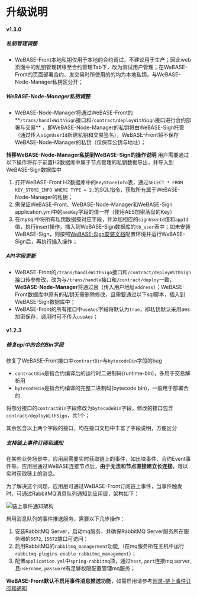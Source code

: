 # 升级说明

#### v1.3.0

##### 私钥管理调整
- WeBASE-Front本地私钥仅用于本地的合约调试，不建议用于生产；因此web页面中的私钥管理转移至合约管理Tab下，改为测试用户管理；在WeBASE-Front的页面部署合约、发交易时所使用的的均为本地私钥，与WeBASE-Node-Manager私钥区分开；

##### WeBASE-Node-Manager私钥调整
- WeBASE-Node-Manager将通过WeBASE-Front的**`/trans/handleWithSign`接口和`/contract/deployWithSign`接口进行合约部署与交易**
，即WeBASE-Node-Manager的私钥将由WeBASE-Sign托管（通过传入`signUserId`新建私钥和交易签名），WeBASE-Front将不保存WeBASE-Node-Manager的私钥（仅保存公钥与地址）；

**转移WeBASE-Node-Manager私钥到WeBASE-Sign的操作说明**
用户需要通过以下操作将存于前置H2数据库中属于节点管理的私钥数据导出，并导入到WeBASE-Sign数据库中
1. 打开WeBASE-Front H2数据库中的`KeyStoreInfo`表，通过`SELECT * FROM KEY_STORE_INFO WHERE TYPE = 2;`的SQL指令，获取所有属于WeBASE-Node-Manager的私钥；
2. 需保证WeBASE-Front、WeBASE-Node-Manager和WeBASE-Sign application.yml中的`aesKey`字段的值一样（使用AES加密落盘的Key）
3. 在mysql中将所有私钥数据按对应字段，并添加相应的`signUserId`值和`appId`值，执行insert操作，插入到WeBASE-Sign数据库的`tb_user`表中；如未安装WeBASE-Sign，则按照[WeBASE-Sign安装文档](https://webasedoc.readthedocs.io/zh_CN/latest/docs/WeBASE-Sign/install.html)配置环境并运行WeBASE-Sign后，再执行插入操作；

<!-- 可参考下列mysql脚本：
```
mysql>insert into tb_user values()
``` -->
##### API字段更新
- WeBASE-Front的`/trans/handleWithSign`接口和`/contract/deployWithSign`接口传参修改，改为与`/trans/handle`接口和`/contract/deploy`一致，**WeBASE-Node-Manager**将通过且（传入用户地址`address`）；WeBASE-Front数据库中原有的私钥无需删除修改，且需要通过以下sql脚本，插入到WeBASE-Sign数据库中；
- WeBASE-Front的所有接口中`useAes`字段将默认为`true`，即私钥默认采用aes加密保存，调用时可不传入`useAes`；

#### v1.2.3

##### 修复api中的合约Bin字段

修复了WeBASE-Front接口中`contractBin`与`bytecodeBin`字段的bug

- `contractBin`是指合约编译后的运行时二进制码(runtime-bin)，多用于交易解析用
- `bytecodeBin`是指合约编译的完整二进制码(bytecode bin)，一般用于部署合约

将部分接口的`contractBin`字段修改为`bytecodeBin`字段，修改的接口包含`contract/deployWithSign`，共1个；

其余包含以上两个字段的接口，均在接口文档中丰富了字段说明，方便区分

##### 支持链上事件订阅和通知

在某些业务场景中，应用层需要实时获取链上的事件，如出块事件、合约Event事件等。应用层通过WeBASE连接节点后，**由于无法和节点直接建立长连接**，难以实时获取链上的消息。

为了解决这个问题，应用层可通过WeBASE-Front订阅链上事件，当事件触发时，可通过RabbitMQ消息队列通知到应用层，架构如下：

![链上事件通知架构](../../images/WeBASE/front-event/event_structure.png)

启用消息队列的事件推送服务，需要以下几步操作：
1. 安装RabbitMQ Server，启动mq服务，并确保RabbitMQ Server服务所在服务器的`5672`, `15672`端口可访问；
2. 启用RabbitMQ的`rabbitmq_managerment`功能,（在mq服务所在主机中运行`rabbitmq-plugins enable rabbitmq_management`）；
3. 配置`application.yml`中`spring-rabbitmq`项，通过`host`, `port`连接mq server, 且`username`, `password`有足够权限配置管理mq服务；

**WeBASE-Front默认不启用事件消息推送功能**，如需启用请参考[附录-链上事件订阅和通知](./appendix.html#id11)

